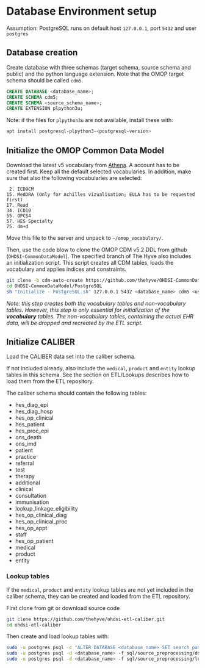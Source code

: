 # Database Environment setup

Assumption: PostgreSQL runs on default host `127.0.0.1`, port `5432` and user `postgres`

## Database creation
Create database with three schemas (target schema, source schema and public) and the python language extension.
Note that the OMOP target schema should be called `cdm5`.
```sql
CREATE DATABASE <database_name>;
CREATE SCHEMA cdm5;
CREATE SCHEMA <source_schema_name>;
CREATE EXTENSION plpython3u;
```

Note: if the files for `plpython3u` are not available, install these with:
```bash
apt install postgresql-plpython3-<postgresql-version>
```

## Initialize the OMOP Common Data Model
Download the latest v5 vocabulary from [Athena](http://athena.ohdsi.org/vocabulary/list). A account has to be created first.
Keep all the default selected vocabularies.
In addition, make sure that also the following vocabularies are selected:
```
 2. ICD9CM
15. MedDRA (Only for Achilles vizualisation; EULA has to be requested first)
17. Read
34. ICD10
55. OPCS4
57. HES Specialty
75. dm+d
```
Move this file to the server and unpack to `~/omop_vocabulary/`.

Then, use the code blow to clone the OMOP CDM v5.2 DDL from github (`OHDSI-CommonDataModel`). 
The specified branch of The Hyve also includes an initialization script.
This script creates all CDM tables, loads the vocabulary and applies indices and constraints.
```bash
git clone -b cdm-auto-create https://github.com/thehyve/OHDSI-CommonDataModel.git
cd OHDSI-CommonDataModel/PostgreSQL
sh "Initialize - PostgreSQL.sh" 127.0.0.1 5432 <database_name> cdm5 <user> <password> ~/omop_vocabulary/
```

_Note: this step creates both the vocabulary tables and non-vocabulary tables.
However, this step is only essential for initialization of the **vocabulary** tables.
The non-vocabulary tables, containing the actual EHR data, will be dropped and recreated by the ETL script._

## Initialize CALIBER
Load the CALIBER data set into the caliber schema.

If not included already, also include the `medical`, `product` and `entity` lookup tables in this schema.
See the section on ETL/Lookups describes how to load them from the ETL repository.

The caliber schema should contain the following tables:
* hes_diag_epi
* hes_diag_hosp
* hes_op_clinical
* hes_patient
* hes_proc_epi
* ons_death
* ons_imd
* patient
* practice
* referral
* test
* therapy
* additional
* clinical
* consultation
* immunisation
* lookup_linkage_eligibility
* hes_op_clinical_diag
* hes_op_clinical_proc
* hes_op_appt
* staff
* hes_op_patient
* medical
* product
* entity

### Lookup tables
If the `medical`, `product` and `entity` lookup tables are not yet included in the caliber schema,
 they can be created and loaded from the ETL repository.

First clone from git or download source code
```bash
git clone https://github.com/thehyve/ohdsi-etl-caliber.git
cd ohdsi-etl-caliber
```

Then create and load lookup tables with:
```bash
sudo -u postgres psql -c "ALTER DATABASE <database_name> SET search_path TO <source_schema_name>;"
sudo -u postgres psql -d <database_name> -f sql/source_preprocessing/ddl_lookups.sql
sudo -u postgres psql -d <database_name> -f sql/source_preprocessing/load_lookups.sql
```
